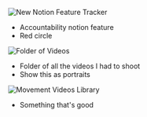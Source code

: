 ![New Notion Feature Tracker](New%20Notion%20Feature%20Tracker.png)
- Accountability notion feature
- Red circle

![Folder of Videos](Folder%20of%20Videos.png)
- Folder of all the videos I had to shoot
- Show this as portraits

![Movement Videos Library](Movement%20Videos%20Library.png)
- Something that's good